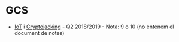 # GCS

- [IoT](IoT) i [Cryptojacking](Cryptojacking) - Q2 2018/2019 - Nota: 9 o 10 (no entenem el document de notes)
